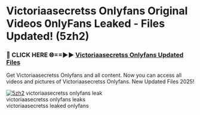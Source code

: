 # Victoriaasecretss Onlyfans Original Videos 0nlyFans Leaked - Files Updated! (5zh2)

<h3>🔴 CLICK HERE 🌐==►► <a href="https://tinyurl.com/x26r9saj" rel="nofollow">Victoriaasecretss Onlyfans Updated Files</a></h3>

Get Victoriaasecretss Onlyfans and all content. Now you can access all videos and pictures of Victoriaasecretss Onlyfans. New Updated Files 2025!

[![5zh2](https://i.imgur.com/LkgZPqh.gif)](https://tinyurl.com/x26r9saj)
victoriaasecretss onlyfans leak<br>
victoriaasecretss onlyfans leaks<br>
victoriaasecretss leaked onlyfans